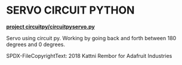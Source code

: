 # SERVO CIRCUIT PYTHON
**[project circuitpy/circuitpyservo.py](url)**


Servo using circuit py.
Working by going back and forth between 180 degrees and 0 degrees.
	

SPDX-FileCopyrightText: 2018 Kattni Rembor for Adafruit Industries
